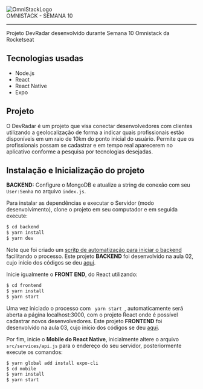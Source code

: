 ![OmniStackLogo](https://i.ibb.co/RbMMfqz/omnistack-wallpaper-1920x1080.png)<br>
OMNISTACK - SEMANA 10<br>
<hr>
<p>Projeto DevRadar desenvolvido durante Semana 10  Omnistack da Rocketseat</p>

## Tecnologias usadas
- Node.js
- React
- React Native
- Expo

## Projeto
O DevRadar é um projeto que visa conectar desenvolvedores com clientes utilizando a geolocalização de forma a indicar quais profissionais estão disponíveis em um raio de 10km
do ponto inicial do usuário. Permite que os profissionais possam se cadastrar e em tempo
real aparecerem no aplicativo conforme a pesquisa por tecnologias desejadas.

## Instalação e Inicialização do projeto

**BACKEND:** Configure o MongoDB e atualize a string de conexão com seu <code>User:Senha</code> no arquivo <code>index.js</code>.<br>

Para instalar as dependências e executar o Servidor (modo desenvolvimento), clone o projeto em seu computador e em seguida execute:<br>

```sh
$ cd backend
$ yarn install
$ yarn dev
```

Note que foi criado um [scritp de automatização para iniciar o backend](https://github.com/thiagohrcosta/OmniStack/commit/362ce50432431770c8c3d018b423fd912b9207ce) facilitando o processo. Este projeto **BACKEND** foi desenvolvido na aula 02, cujo início dos códigos se deu [aqui](https://github.com/thiagohrcosta/OmniStack/commit/42204d58b65629b4596049aab984bfcb3fcbf427).<br>

Inicie igualmente o **FRONT END**, do React utilizando: <br>

```sh
$ cd frontend
$ yarn install
$ yarn start
```

Uma vez iniciado o processo com <code> yarn start </code>, automaticamente será aberta a página localhost:3000, com o projeto React onde é possível cadastrar novos desenvolvedores. 
Este projeto **FRONTEND** foi desenvolvido na aula 03, cujo início dos códigos se deu [aqui](https://github.com/thiagohrcosta/OmniStack/commit/8bc578d4b302246c7ecf1d20176753f0ae4a0e25).<br>


Por fim, inicie o **Mobile do React Native**, inicialmente altere o arquivo <code>src/services/api.js</code> para o endereço do seu servidor, posteriormente execute os comandos:

```sh
$ yarn global add install expo-cli
$ cd mobile
$ yarn install
$ yarn start
```




